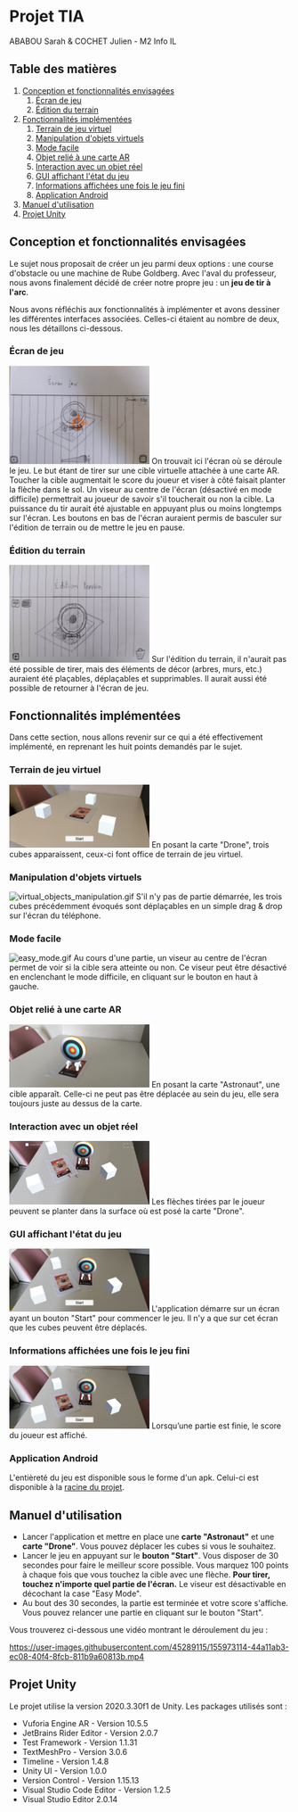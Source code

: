 # Projet TIA
ABABOU Sarah & COCHET Julien - M2 Info IL
## Table des matières
1. [Conception et fonctionnalités envisagées](#design)
    1. [Écran de jeu](#gamescreen)
    2. [Édition du terrain](#fieldeditor)
2. [Fonctionnalités implémentées](#features)
    1. [Terrain de jeu virtuel](#playground)
    3. [Manipulation d'objets virtuels](#manipulation)
    3. [Mode facile](#easy)
    4. [Objet relié à une carte AR](#armarker)
    5. [Interaction avec un objet réel](#real)
    6. [GUI affichant l'état du jeu](#gui)
    7. [Informations affichées une fois le jeu fini](#finished)
    8. [Application Android](#android)
3. [Manuel d'utilisation](#manual)
4. [Projet Unity](#unity)
## Conception et fonctionnalités envisagées <a name="design"></a>
Le sujet nous proposait de créer un jeu parmi deux options : une course d'obstacle ou une machine de Rube Goldberg. Avec l'aval du professeur, nous avons finalement décidé de créer notre propre jeu : un **jeu de tir à l'arc**.

Nous avons réfléchis aux fonctionnalités à implémenter et avons dessiner les différentes interfaces associées. Celles-ci étaient au nombre de deux, nous les détaillons ci-dessous.
### Écran de jeu <a name="gamescreen"></a>
<img src="https://github.com/jcochet/tia_project/blob/main/img/concept_sketch_0.jpg" alt="concept_sketch_0.jpg" width="50%">
On trouvait ici l'écran où se déroule le jeu. Le but étant de tirer sur une cible virtuelle attachée à une carte AR. Toucher la cible augmentait le score du joueur et viser à côté faisait planter la flèche dans le sol. Un viseur au centre de l'écran (désactivé en mode difficile) permettrait au joueur de savoir s'il toucherait ou non la cible. La puissance du tir aurait été ajustable en appuyant plus ou moins longtemps sur l'écran. Les boutons en bas de l'écran auraient permis de basculer sur l'édition de terrain ou de mettre le jeu en pause.

### Édition du terrain <a name="fieldeditor"></a>
<img src="https://github.com/jcochet/tia_project/blob/main/img/concept_sketch_1.jpg" alt="concept_sketch_1.jpg" width="50%">
Sur l'édition du terrain, il n'aurait pas été possible de tirer, mais des éléments de décor (arbres, murs, etc.) auraient été plaçables, déplaçables et supprimables. Il aurait aussi été possible de retourner à l'écran de jeu.

## Fonctionnalités implémentées <a name="features"></a>
Dans cette section, nous allons revenir sur ce qui a été effectivement implémenté, en reprenant les huit points demandés par le sujet.
### Terrain de jeu virtuel <a name="playground"></a>
<img src="https://github.com/jcochet/tia_project/blob/main/img/virtual_playground.jpg" alt="virtual_playground.jpg" width="50%">
En posant la carte "Drone", trois cubes apparaissent, ceux-ci font office de terrain de jeu virtuel.

### Manipulation d'objets virtuels <a name="manipulation"></a>
<img src="https://github.com/jcochet/tia_project/blob/main/img/virtual_objects_manipulation.gif" alt="virtual_objects_manipulation.gif" width="50%">
S'il n'y pas de partie démarrée, les trois cubes précédemment évoqués sont déplaçables en un simple drag & drop sur l'écran du téléphone.

### Mode facile <a name="easy"></a>
<img src="https://github.com/jcochet/tia_project/blob/main/img/easy_mode.gif" alt="easy_mode.gif" width="50%">
Au cours d'une partie, un viseur au centre de l'écran permet de voir si la cible sera atteinte ou non. Ce viseur peut être désactivé en enclenchant le mode difficile, en cliquant sur le bouton en haut à gauche.

### Objet relié à une carte AR <a name="armarker"></a>
<img src="https://github.com/jcochet/tia_project/blob/main/img/object_controlled_by_ar_marker.jpg" alt="object_controlled_by_ar_marker.jpg" width="50%">
En posant la carte "Astronaut", une cible apparaît. Celle-ci ne peut pas être déplacée au sein du jeu, elle sera toujours juste au dessus de la carte.

### Interaction avec un objet réel <a name="real"></a>
<img src="https://github.com/jcochet/tia_project/blob/main/img/real_object_interaction.gif" alt="real_object_interaction.gif" width="50%">
Les flèches tirées par le joueur peuvent se planter dans la surface où est posé la carte "Drone".

### GUI affichant l'état du jeu <a name="gui"></a>
<img src="https://github.com/jcochet/tia_project/blob/main/img/2d_gui.jpg" alt="2d_gui.jpg" width="50%">
L'application démarre sur un écran ayant un bouton "Start" pour commencer le jeu. Il n'y a que sur cet écran que les cubes peuvent être déplacés.

### Informations affichées une fois le jeu fini <a name="finished"></a>
<img src="https://github.com/jcochet/tia_project/blob/main/img/game_finished.jpg" alt="game_finished.jpg" width="50%">
Lorsqu’une partie est finie, le score du joueur est affiché.

### Application Android <a name="android"></a>
L'entièreté du jeu est disponible sous le forme d'un apk. Celui-ci est disponible à la [racine du projet](https://github.com/jcochet/tia_project/blob/main/tia_project.apk).
## Manuel d'utilisation <a name="manual"></a>
* Lancer l'application et mettre en place une **carte "Astronaut"** et une **carte "Drone"**. Vous pouvez déplacer les cubes si vous le souhaitez.
* Lancer le jeu en appuyant sur le **bouton "Start"**. Vous disposer de 30 secondes pour faire le meilleur score possible. Vous marquez 100 points à chaque fois que vous touchez la cible avec une flèche. **Pour tirer, touchez n'importe quel partie de l'écran.** Le viseur est désactivable en décochant la case "Easy Mode".
* Au bout des 30 secondes, la partie est terminée et votre score s'affiche. Vous pouvez relancer une partie en cliquant sur le bouton "Start".

Vous trouverez ci-dessous une vidéo montrant le déroulement du jeu :

https://user-images.githubusercontent.com/45289115/155973114-44a11ab3-ec08-40f4-8fcb-811b9a60813b.mp4

## Projet Unity <a name="unity"></a>
Le projet utilise la version 2020.3.30f1 de Unity.
Les packages utilisés sont :
* Vuforia Engine AR - Version 10.5.5
* JetBrains Rider Editor - Version 2.0.7
* Test Framework - Version 1.1.31
* TextMeshPro - Version 3.0.6
* Timeline - Version 1.4.8
* Unity UI - Version 1.0.0
* Version Control - Version 1.15.13
* Visual Studio Code Editor - Version 1.2.5
* Visual Studio Editor 2.0.14
